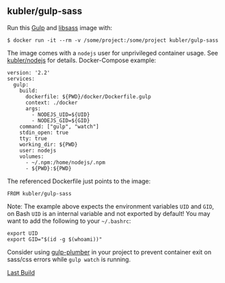 ## kubler/gulp-sass

Run this [Gulp][] and [libsass][] image with:

    $ docker run -it --rm -v /some/project:/some/project kubler/gulp-sass

The image comes with a `nodejs` user for unprivileged container usage. See [kubler/nodejs](../nodejs/README.md) for
details. Docker-Compose example:

```
version: '2.2'
services:
  gulp:
    build:
      dockerfile: ${PWD}/docker/Dockerfile.gulp
      context: ./docker
      args:
        - NODEJS_UID=${UID}
        - NODEJS_GID=${GID}
    command: ["gulp", "watch"]
    stdin_open: true
    tty: true
    working_dir: ${PWD}
    user: nodejs
    volumes:
      - ~/.npm:/home/nodejs/.npm
      - ${PWD}:${PWD}
```

The referenced Dockerfile just points to the image:

```
FROM kubler/gulp-sass
```

Note: The example above expects the environment variables `UID` and `GID`, on Bash `UID` is an internal
variable and not exported by default! You may want to add the following to your `~/.bashrc`:

```
export UID
export GID="$(id -g $(whoami))"
```

Consider using [gulp-plumber][] in your project to prevent container exit on sass/css errors while `gulp watch`
is running.

[Last Build][packages]

[Gulp]: http://gulpjs.com/
[libsass]: http://sass-lang.com/libsass
[gulp-plumber]: https://github.com/floatdrop/gulp-plumber
[packages]: PACKAGES.md
[ONBUILD]: https://docs.docker.com/engine/reference/builder/#onbuild
